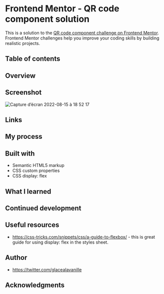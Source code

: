# Frontend Mentor - QR code component solution

This is a solution to the [QR code component challenge on Frontend Mentor](https://www.frontendmentor.io/challenges/qr-code-component-iux_sIO_H). Frontend Mentor challenges help you improve your coding skills by building realistic projects. 

## Table of contents

## Overview

## Screenshot

![Capture d’écran 2022-08-15 à 18 52 17](https://user-images.githubusercontent.com/73802863/184899551-97f012c2-831f-47c8-91f7-8bfce896eca5.png)

## Links

## My process

## Built with

- Semantic HTML5 markup
- CSS custom properties
- CSS display: flex

## What I learned


## Continued development


## Useful resources

-  https://css-tricks.com/snippets/css/a-guide-to-flexbox/ - this is great guide for using display: flex in the styles sheet.


## Author

- https://twitter.com/glacealavanille


## Acknowledgments
